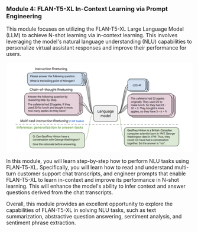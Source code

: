 ### Module 4: FLAN-T5-XL In-Context Learning via Prompt Engineering
This module focuses on utilizing the FLAN-T5-XL Large Language Model (LLM) to achieve N-shot learning via in-context learning. This involves leveraging the model's natural language understanding (NLU) capabilities to personalize virtual assistant responses and improve their performance for users.

<div style="text-align:center">
    <img src="./img/flan-t5.png" alt="flan-t5" width="600" style="display:inline-block">
</div>

In this module, you will learn step-by-step how to perform NLU tasks using FLAN-T5-XL. Specifically, you will learn how to read and understand multi-turn customer support chat transcripts, and engineer prompts that enable FLAN-T5-XL to learn in-context and improve its performance in N-shot learning. This will enhance the model's ability to infer context and answer questions derived from the chat transcripts.

Overall, this module provides an excellent opportunity to explore the capabilities of FLAN-T5-XL in solving NLU tasks, such as text summarization, abstractive question answering, sentiment analysis, and sentiment phrase extraction.